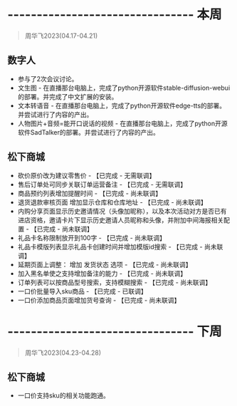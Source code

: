 # -------------------------------- 本周
> 周华飞2023(04.17-04.21)
## 数字人
* 参与了2次会议讨论。
* 文生图 - 在直播那台电脑上，完成了python开源软件stable-diffusion-webui的部署。并完成了中文扩展的安装。
* 文本转语音 - 在直播那台电脑上，完成了python开源软件edge-tts的部署。并尝试进行了内容的产出。
* 人物图片+音频=能开口说话的视频 - 在直播那台电脑上，完成了python开源软件SadTalker的部署。并尝试进行了内容的产出。
## 松下商城
* 砍价原价改为建议零售价 - 【已完成 - 无需联调】
* 售后订单处可同步关联订单运营备注 - 【已完成 - 无需联调】
* 商品预约列表增加提醒时间 - 【已完成 - 尚未联调】
* 退货退款审核页面 增加显示仓库和仓库地址 - 【已完成 - 尚未联调】
* 内购分享页面显示历史邀请情况（头像加昵称），以及本次活动对方是否已有进店资格，邀请卡片下显示历史邀请人员昵称和头像，并附加中间海报相关配置 - 【已完成 - 尚未联调】
* 礼品卡名称限制放开到100字 - 【已完成 - 尚未联调】
* 礼品卡模版列表显示礼品卡创建时间并增加模版id搜索 - 【已完成 - 尚未联调】
* 延期页面上调整： 增加 发货状态 选项 - 【已完成 - 尚未联调】
* 加入黑名单使之支持增加备注的能力 - 【已完成 - 尚未联调】
* 订单列表可以按商品型号搜索，支持模糊搜索 - 【已完成 - 尚未联调】
* 一口价批量导入sku商品 - 【已完成 - 已联调】
* 一口价添加商品页面增加货号查询 - 【已完成 - 尚未联调】

# -------------------------------- 下周
> 周华飞2023(04.23-04.28)
## 松下商城
* 一口价支持sku的相关功能跑通。
